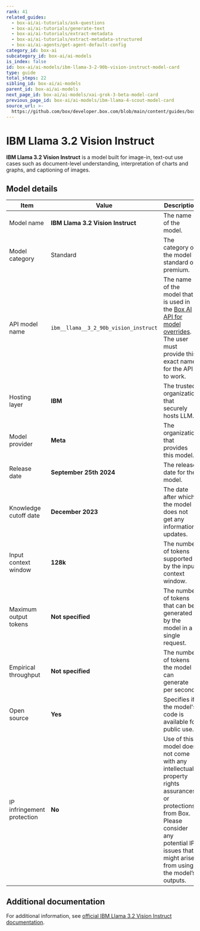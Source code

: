 ```yaml
---
rank: 41
related_guides:
  - box-ai/ai-tutorials/ask-questions
  - box-ai/ai-tutorials/generate-text
  - box-ai/ai-tutorials/extract-metadata
  - box-ai/ai-tutorials/extract-metadata-structured
  - box-ai/ai-agents/get-agent-default-config
category_id: box-ai
subcategory_id: box-ai/ai-models
is_index: false
id: box-ai/ai-models/ibm-llama-3-2-90b-vision-instruct-model-card
type: guide
total_steps: 22
sibling_id: box-ai/ai-models
parent_id: box-ai/ai-models
next_page_id: box-ai/ai-models/xai-grok-3-beta-model-card
previous_page_id: box-ai/ai-models/ibm-llama-4-scout-model-card
source_url: >-
  https://github.com/box/developer.box.com/blob/main/content/guides/box-ai/ai-models/ibm-llama-3-2-90b-vision-instruct-model-card.md
---
```

# IBM Llama 3.2 Vision Instruct

**IBM Llama 3.2 Vision Instruct** is a model built for image-in, text-out use cases such as document-level understanding, interpretation of charts and graphs, and captioning of images.

## Model details

| Item | Value | Description |
|-----------|----------|----------|
|Model name|**IBM Llama 3.2 Vision Instruct**| The name of the model. |
| Model category | Standard | The category of the model - standard or premium. |
|API model name|`ibm__llama__3_2_90b_vision_instruct`| The name of the model that is used in the [Box AI API for model overrides][overrides]. The user must provide this exact name for the API to work. |
|Hosting layer| **IBM** | The trusted organization that securely hosts LLM. |
|Model provider|**Meta**| The organization that provides this model. |
|Release date|**September 25th 2024** | The release date for the model.|
| Knowledge cutoff date| **December 2023**| The date after which the model does not get any information updates. |
| Input context window | **128k** | The number of tokens supported by the input context window.|
|Maximum output tokens |**Not specified** |The number of tokens that can be generated by the model in a single request.|
| Empirical throughput | **Not specified** | The number of tokens the model can generate per second.|
| Open source | **Yes** | Specifies if the model's code is available for public use.|
| IP infringement protection | **No** | Use of this model does not come with any intellectual property rights assurances or protections from Box. Please consider any potential IP issues that might arise from using the model’s outputs. |

## Additional documentation

For additional information, see [official IBM Llama 3.2 Vision Instruct documentation][IBM].

[overrides]: g://box-ai/ai-agents/ai-agent-overrides
[IBM]: https://www.ibm.com/docs/en/watsonx/w-and-w/2.1.0?topic=models-third-party-foundation#llama-3-2-vision